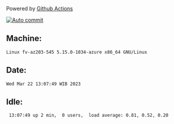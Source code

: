 Powered by [Github Actions](https://github.com/features/actions)

[![Auto commit](https://github.com/hiage/workstation/workflows/Auto%20commit/badge.svg)](https://github.com/hiage/workstation/actions?query=workflow%3A%22Auto+commit%22)

## Machine:
```
Linux fv-az203-545 5.15.0-1034-azure x86_64 GNU/Linux
```
## Date:
```
Wed Mar 22 13:07:49 WIB 2023
```
## Idle:
```
 13:07:49 up 2 min,  0 users,  load average: 0.81, 0.52, 0.20
```
